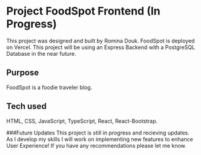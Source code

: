 # Project FoodSpot Frontend (In Progress)
This project was designed and built by Romina Douk. 
FoodSpot is deployed on Vercel.
This project will be using an Express Backend with a PostgreSQL Database in the near future. 


## Purpose
FoodSpot is a foodie traveler blog.

## Tech used
HTML, CSS, JavaScript, TypeScript, React, React-Bootstrap.

###Future Updates
This project is still in progress and recieving updates. As I develop my skills I will work on implementing new features to enhance User Experience! If you have any recommendations please let me know.
